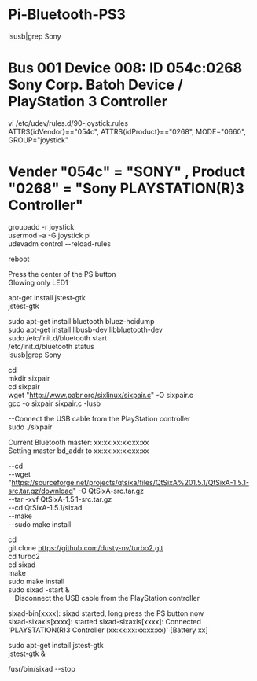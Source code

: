 # Pi-Bluetooth-PS3


lsusb|grep Sony  
# Bus 001 Device 008: ID 054c:0268 Sony Corp. Batoh Device / PlayStation 3 Controller   
  
vi /etc/udev/rules.d/90-joystick.rules  
ATTRS{idVendor}=="054c", ATTRS{idProduct}=="0268", MODE="0660", GROUP="joystick"  
# Vender "054c" = "SONY" , Product "0268" = "Sony PLAYSTATION(R)3 Controller"  
  
groupadd -r joystick  
usermod -a -G joystick pi  
udevadm control --reload-rules  
  
reboot  
  
Press the center of the PS button  
Glowing only LED1  
  
apt-get install jstest-gtk  
jstest-gtk  
  
   
sudo apt-get install bluetooth bluez-hcidump  
sudo apt-get install libusb-dev libbluetooth-dev  
sudo /etc/init.d/bluetooth start  
/etc/init.d/bluetooth status  
lsusb|grep Sony
  
cd  
mkdir sixpair  
cd sixpair  
wget "http://www.pabr.org/sixlinux/sixpair.c" -O sixpair.c  
gcc -o sixpair sixpair.c -lusb  

--Connect the USB cable from the PlayStation controller  
sudo ./sixpair

Current Bluetooth master: xx:xx:xx:xx:xx:xx  
Setting master bd_addr to xx:xx:xx:xx:xx:xx  
  
--cd  
--wget "https://sourceforge.net/projects/qtsixa/files/QtSixA%201.5.1/QtSixA-1.5.1-src.tar.gz/download" -O QtSixA-src.tar.gz  
--tar -xvf QtSixA-1.5.1-src.tar.gz  
--cd QtSixA-1.5.1/sixad  
--make  
--sudo make install  
  
cd  
git clone https://github.com/dusty-nv/turbo2.git  
cd turbo2  
cd sixad  
make  
sudo make install  
sudo sixad -start &  
--Disconnect the USB cable from the PlayStation controller

sixad-bin[xxxx]: sixad started, long press the PS button now  
sixad-sixaxis[xxxx]: started
sixad-sixaxis[xxxx]: Connected 'PLAYSTATION(R)3 Controller (xx:xx:xx:xx:xx:xx)' [Battery xx]  
  
sudo apt-get install jstest-gtk  
jstest-gtk &  
   
/usr/bin/sixad --stop  
